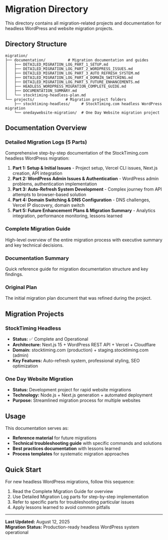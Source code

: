 # Migration Directory

This directory contains all migration-related projects and documentation for headless WordPress and website migration projects.

## Directory Structure

```
migration/
├── documentation/          # Migration documentation and guides
│   ├── DETAILED_MIGRATION_LOG_PART_1_SETUP.md
│   ├── DETAILED_MIGRATION_LOG_PART_2_WORDPRESS_ISSUES.md
│   ├── DETAILED_MIGRATION_LOG_PART_3_AUTO_REFRESH_SYSTEM.md
│   ├── DETAILED_MIGRATION_LOG_PART_4_DOMAIN_SWITCHING.md
│   ├── DETAILED_MIGRATION_LOG_PART_5_FUTURE_ENHANCEMENTS.md
│   ├── HEADLESS_WORDPRESS_MIGRATION_COMPLETE_GUIDE.md
│   ├── DOCUMENTATION_SUMMARY.md
│   └── stocktiming-headless-plan.md
└── projects/              # Migration project folders
    ├── stocktiming-headless/     # StockTiming.com headless WordPress migration
    └── onedaywebsite-migration/  # One Day Website migration project
```

## Documentation Overview

### Detailed Migration Logs (5 Parts)
Comprehensive step-by-step documentation of the StockTiming.com headless WordPress migration:

1. **Part 1: Setup & Initial Issues** - Project setup, Vercel CLI issues, Next.js creation, API integration
2. **Part 2: WordPress Admin Issues & Authentication** - WordPress admin problems, authentication implementation  
3. **Part 3: Auto-Refresh System Development** - Complex journey from API attempts to browser-based solution
4. **Part 4: Domain Switching & DNS Configuration** - DNS challenges, Vercel IP discovery, domain switch
5. **Part 5: Future Enhancement Plans & Migration Summary** - Analytics integration, performance monitoring, lessons learned

### Complete Migration Guide
High-level overview of the entire migration process with executive summary and key technical decisions.

### Documentation Summary  
Quick reference guide for migration documentation structure and key findings.

### Original Plan
The initial migration plan document that was refined during the project.

## Migration Projects

### StockTiming Headless
- **Status:** ✅ Complete and Operational
- **Architecture:** Next.js 15 + WordPress REST API + Vercel + Cloudflare
- **Domain:** stocktiming.com (production) + staging.stocktiming.com (admin)
- **Key Features:** Auto-refresh system, professional styling, SEO optimization

### One Day Website Migration  
- **Status:** Development project for rapid website migrations
- **Technology:** Node.js + Next.js generation + automated deployment
- **Purpose:** Streamlined migration process for multiple websites

## Usage

This documentation serves as:
- **Reference material** for future migrations
- **Technical troubleshooting guide** with specific commands and solutions
- **Best practices documentation** with lessons learned
- **Process templates** for systematic migration approaches

## Quick Start

For new headless WordPress migrations, follow this sequence:
1. Read the Complete Migration Guide for overview
2. Use Detailed Migration Log parts for step-by-step implementation
3. Refer to specific parts for troubleshooting particular issues
4. Apply lessons learned to avoid common pitfalls

---

**Last Updated:** August 12, 2025  
**Migration Status:** Production-ready headless WordPress system operational